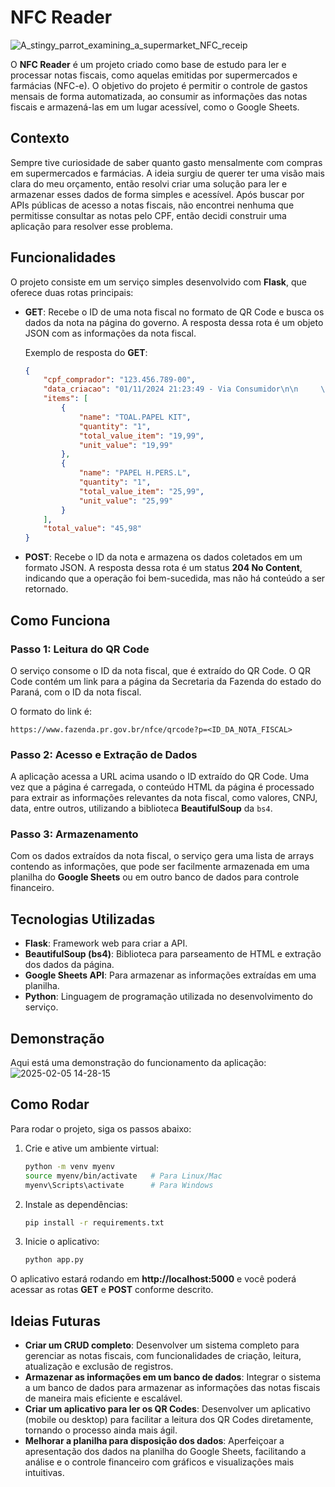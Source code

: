 # NFC Reader
![A_stingy_parrot_examining_a_supermarket_NFC_receip](https://github.com/user-attachments/assets/d154c684-05f4-4f59-80fc-fc653f078fe0)

O **NFC Reader** é um projeto criado como base de estudo para ler e processar notas fiscais, como aquelas emitidas por supermercados e farmácias (NFC-e). O objetivo do projeto é permitir o controle de gastos mensais de forma automatizada, ao consumir as informações das notas fiscais e armazená-las em um lugar acessível, como o Google Sheets.

## Contexto

Sempre tive curiosidade de saber quanto gasto mensalmente com compras em supermercados e farmácias. A ideia surgiu de querer ter uma visão mais clara do meu orçamento, então resolvi criar uma solução para ler e armazenar esses dados de forma simples e acessível. Após buscar por APIs públicas de acesso a notas fiscais, não encontrei nenhuma que permitisse consultar as notas pelo CPF, então decidi construir uma aplicação para resolver esse problema.

## Funcionalidades

O projeto consiste em um serviço simples desenvolvido com **Flask**, que oferece duas rotas principais:

- **GET**: Recebe o ID de uma nota fiscal no formato de QR Code e busca os dados da nota na página do governo. A resposta dessa rota é um objeto JSON com as informações da nota fiscal.
  
  Exemplo de resposta do **GET**:
  ```json
  {
      "cpf_comprador": "123.456.789-00",
      "data_criacao": "01/11/2024 21:23:49 - Via Consumidor\n\n     \nProtocolo de Autorização: 141241695698525 01/11/2024 21:23:50\n     \nAmbiente de Produção - \nVersão XML: 4.00 - Versão XSLT: 2.03",
      "items": [
          {
              "name": "TOAL.PAPEL KIT",
              "quantity": "1",
              "total_value_item": "19,99",
              "unit_value": "19,99"
          },
          {
              "name": "PAPEL H.PERS.L",
              "quantity": "1",
              "total_value_item": "25,99",
              "unit_value": "25,99"
          }
      ],
      "total_value": "45,98"
  }
  ```

- **POST**: Recebe o ID da nota e armazena os dados coletados em um formato JSON. A resposta dessa rota é um status **204 No Content**, indicando que a operação foi bem-sucedida, mas não há conteúdo a ser retornado.

## Como Funciona

### Passo 1: Leitura do QR Code
O serviço consome o ID da nota fiscal, que é extraído do QR Code. O QR Code contém um link para a página da Secretaria da Fazenda do estado do Paraná, com o ID da nota fiscal.

O formato do link é:

```
https://www.fazenda.pr.gov.br/nfce/qrcode?p=<ID_DA_NOTA_FISCAL>
```

### Passo 2: Acesso e Extração de Dados
A aplicação acessa a URL acima usando o ID extraído do QR Code. Uma vez que a página é carregada, o conteúdo HTML da página é processado para extrair as informações relevantes da nota fiscal, como valores, CNPJ, data, entre outros, utilizando a biblioteca **BeautifulSoup** da `bs4`.

### Passo 3: Armazenamento
Com os dados extraídos da nota fiscal, o serviço gera uma lista de arrays contendo as informações, que pode ser facilmente armazenada em uma planilha do **Google Sheets** ou em outro banco de dados para controle financeiro.

## Tecnologias Utilizadas

- **Flask**: Framework web para criar a API.
- **BeautifulSoup (bs4)**: Biblioteca para parseamento de HTML e extração dos dados da página.
- **Google Sheets API**: Para armazenar as informações extraídas em uma planilha.
- **Python**: Linguagem de programação utilizada no desenvolvimento do serviço.

## Demonstração

Aqui está uma demonstração do funcionamento da aplicação:
![2025-02-05 14-28-15](https://github.com/user-attachments/assets/2cbe8df8-2ddd-4c32-9b52-c7326ba2e81c)



## Como Rodar

Para rodar o projeto, siga os passos abaixo:

1. Crie e ative um ambiente virtual:
   ```bash
   python -m venv myenv
   source myenv/bin/activate   # Para Linux/Mac
   myenv\Scripts\activate      # Para Windows
   ```

2. Instale as dependências:
   ```bash
   pip install -r requirements.txt
   ```

3. Inicie o aplicativo:
   ```bash
   python app.py
   ```

O aplicativo estará rodando em **http://localhost:5000** e você poderá acessar as rotas **GET** e **POST** conforme descrito.

## Ideias Futuras

- **Criar um CRUD completo**: Desenvolver um sistema completo para gerenciar as notas fiscais, com funcionalidades de criação, leitura, atualização e exclusão de registros.
- **Armazenar as informações em um banco de dados**: Integrar o sistema a um banco de dados para armazenar as informações das notas fiscais de maneira mais eficiente e escalável.
- **Criar um aplicativo para ler os QR Codes**: Desenvolver um aplicativo (mobile ou desktop) para facilitar a leitura dos QR Codes diretamente, tornando o processo ainda mais ágil.
- **Melhorar a planilha para disposição dos dados**: Aperfeiçoar a apresentação dos dados na planilha do Google Sheets, facilitando a análise e o controle financeiro com gráficos e visualizações mais intuitivas.

